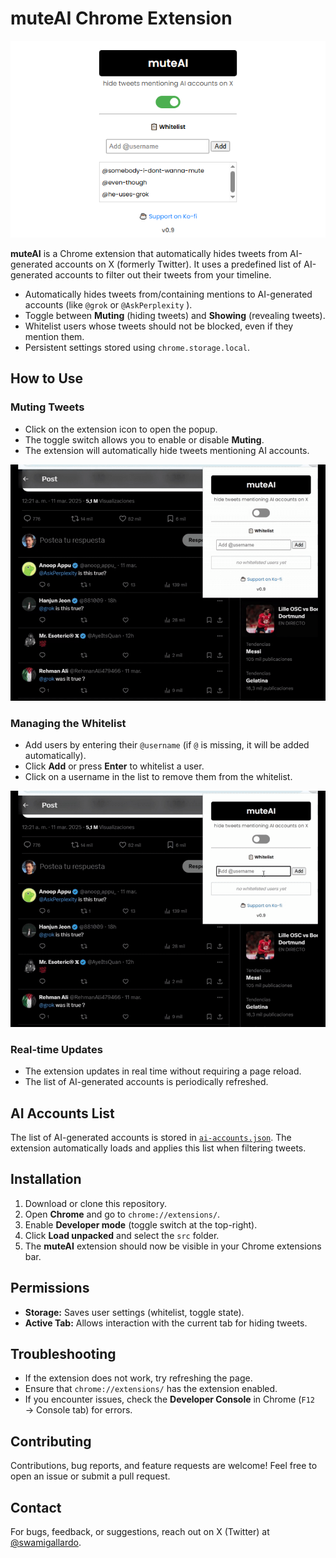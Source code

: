 # muteAI Chrome Extension

![](https://github.com/gallardoS/BlockGrok/blob/main/resources/muteAI-640.png)

**muteAI** is a Chrome extension that automatically hides tweets from AI-generated accounts on X (formerly Twitter). It uses a predefined list of AI-generated accounts to filter out their tweets from your timeline.

- Automatically hides tweets from/containing mentions to AI-generated accounts (like `@grok` or `@AskPerplexity` ).
- Toggle between **Muting** (hiding tweets) and **Showing** (revealing tweets).
- Whitelist users whose tweets should not be blocked, even if they mention them.
- Persistent settings stored using `chrome.storage.local`.

## How to Use
### Muting Tweets
- Click on the extension icon to open the popup.
- The toggle switch allows you to enable or disable **Muting**.
- The extension will automatically hide tweets mentioning AI accounts.

![](https://github.com/gallardoS/BlockGrok/blob/main/resources/toggle.gif)

### Managing the Whitelist

- Add users by entering their `@username` (if `@` is missing, it will be added automatically).
- Click **Add** or press **Enter** to whitelist a user.
- Click on a username in the list to remove them from the whitelist.

![](https://github.com/gallardoS/BlockGrok/blob/main/resources/whitelist.gif)

### Real-time Updates
- The extension updates in real time without requiring a page reload.
- The list of AI-generated accounts is periodically refreshed.

## AI Accounts List
The list of AI-generated accounts is stored in [`ai-accounts.json`](https://github.com/gallardoS/BlockGrok/blob/main/src/ai-accounts.json). The extension automatically loads and applies this list when filtering tweets.

## Installation
1. Download or clone this repository.
2. Open **Chrome** and go to `chrome://extensions/`.
3. Enable **Developer mode** (toggle switch at the top-right).
4. Click **Load unpacked** and select the `src` folder.
5. The **muteAI** extension should now be visible in your Chrome extensions bar.

## Permissions
- **Storage:** Saves user settings (whitelist, toggle state).
- **Active Tab:** Allows interaction with the current tab for hiding tweets.

## Troubleshooting
- If the extension does not work, try refreshing the page.
- Ensure that `chrome://extensions/` has the extension enabled.
- If you encounter issues, check the **Developer Console** in Chrome (`F12` → Console tab) for errors.

## Contributing
Contributions, bug reports, and feature requests are welcome! Feel free to open an issue or submit a pull request.

## Contact
For bugs, feedback, or suggestions, reach out on X (Twitter) at [@swamigallardo](https://x.com/swamigallardo).

